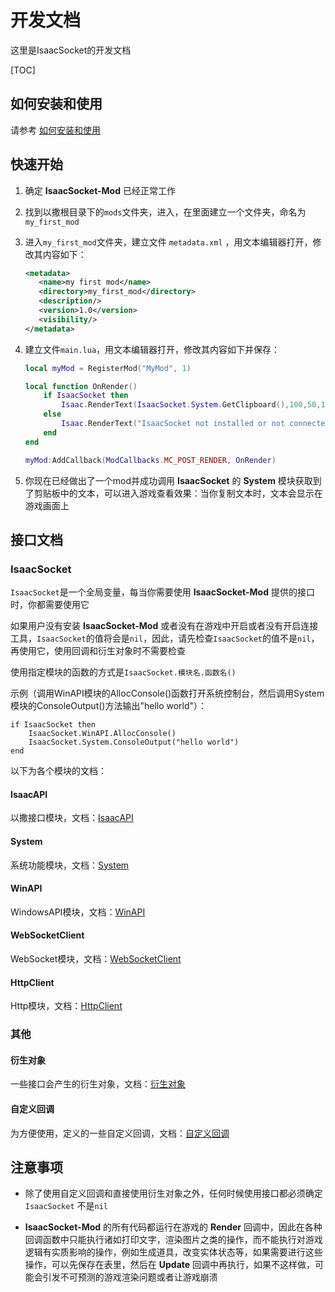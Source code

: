 # 开发文档

这里是IsaacSocket的开发文档

[TOC]

## 如何安装和使用

请参考 [如何安装和使用](../ReadMe.md#如何安装和使用)

## 快速开始

1. 确定 **IsaacSocket-Mod** 已经正常工作

2. 找到以撒根目录下的`mods`文件夹，进入，在里面建立一个文件夹，命名为`my_first_mod`

3. 进入`my_first_mod`文件夹，建立文件 `metadata.xml` ，用文本编辑器打开，修改其内容如下：

   ````xml
   <metadata>
      <name>my first mod</name>
      <directory>my_first_mod</directory>
      <description/>
      <version>1.0</version>
      <visibility/>
   </metadata>
   ````

4. 建立文件`main.lua`，用文本编辑器打开，修改其内容如下并保存：

   ````lua
   local myMod = RegisterMod("MyMod", 1)
   
   local function OnRender()
       if IsaacSocket then
           Isaac.RenderText(IsaacSocket.System.GetClipboard(),100,50,1,1,1,1)
       else
           Isaac.RenderText("IsaacSocket not installed or not connected successfully.",100,50,1,1,1,1)
       end
   end
   
   myMod:AddCallback(ModCallbacks.MC_POST_RENDER, OnRender)
   ````

5. 你现在已经做出了一个mod并成功调用 **IsaacSocket** 的 **System** 模块获取到了剪贴板中的文本，可以进入游戏查看效果：当你复制文本时，文本会显示在游戏画面上

## 接口文档

### IsaacSocket

`IsaacSocket`是一个全局变量，每当你需要使用 **IsaacSocket-Mod** 提供的接口时，你都需要使用它

如果用户没有安装 **IsaacSocket-Mod** 或者没有在游戏中开启或者没有开启连接工具，`IsaacSocket`的值将会是`nil`，因此，请先检查`IsaacSocket`的值不是`nil`，再使用它，使用回调和衍生对象时不需要检查

使用指定模块的函数的方式是`IsaacSocket.模块名.函数名()`

示例（调用WinAPI模块的AllocConsole()函数打开系统控制台，然后调用System模块的ConsoleOutput()方法输出"hello world"）：

```
if IsaacSocket then
    IsaacSocket.WinAPI.AllocConsole()
    IsaacSocket.System.ConsoleOutput("hello world")
end
```

以下为各个模块的文档：

#### IsaacAPI

以撒接口模块，文档：[IsaacAPI](IsaacAPI.md)

#### System

系统功能模块，文档：[System](System.md)

#### WinAPI

WindowsAPI模块，文档：[WinAPI](WinAPI.md)

#### WebSocketClient

WebSocket模块，文档：[WebSocketClient](WebSocketClient.md)

#### HttpClient

Http模块，文档：[HttpClient](HttpClient.md)

### 其他

#### 衍生对象

一些接口会产生的衍生对象，文档：[衍生对象](Classes.md)

#### 自定义回调

为方便使用，定义的一些自定义回调，文档：[自定义回调](Callbacks.md)

## 注意事项

- 除了使用自定义回调和直接使用衍生对象之外，任何时候使用接口都必须确定 `IsaacSocket` 不是`nil`
  
- **IsaacSocket-Mod** 的所有代码都运行在游戏的 **Render** 回调中，因此在各种回调函数中只能执行诸如打印文字，渲染图片之类的操作，而不能执行对游戏逻辑有实质影响的操作，例如生成道具，改变实体状态等，如果需要进行这些操作，可以先保存在表里，然后在 **Update** 回调中再执行，如果不这样做，可能会引发不可预测的游戏渲染问题或者让游戏崩溃
